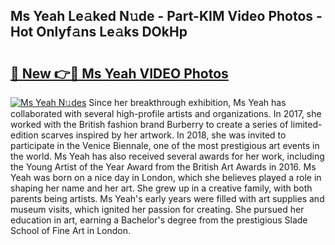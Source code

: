 ## Ms Yeah Le𝚊ked N𝚞de - Part-KIM Video Photos - Hot Onlyf𝚊ns Le𝚊ks DOkHp

# <h2><a href="http://ac10044.deff.icu/?id=Ms+Yeah">🔗 New 👉🔴 Ms Yeah VIDEO Photos</a></h2>

[![Ms Yeah N𝚞des](https://i.imgur.com/rIISA9y.gif)](http://ac10044.deff.icu/?id=Ms+Yeah)
Since her breakthrough exhibition, Ms Yeah has collaborated with several high-profile artists and organizations. In 2017, she worked with the British fashion brand Burberry to create a series of limited-edition scarves inspired by her artwork. In 2018, she was invited to participate in the Venice Biennale, one of the most prestigious art events in the world. Ms Yeah has also received several awards for her work, including the Young Artist of the Year Award from the British Art Awards in 2016. Ms Yeah was born on a nice day in London, which she believes played a role in shaping her name and her art. She grew up in a creative family, with both parents being artists. Ms Yeah's early years were filled with art supplies and museum visits, which ignited her passion for creating. She pursued her education in art, earning a Bachelor's degree from the prestigious Slade School of Fine Art in London.
